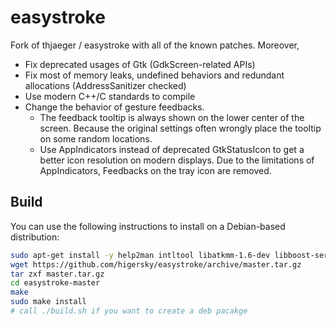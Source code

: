 # easystroke
Fork of thjaeger / easystroke with all of the known patches. Moreover,

- Fix deprecated usages of Gtk (GdkScreen-related APIs)
- Fix most of memory leaks, undefined behaviors and redundant allocations (AddressSanitizer checked)
- Use modern C++/C standards to compile
- Change the behavior of gesture feedbacks.
  - The feedback tooltip is always shown on the lower center of the screen. Because the original settings often wrongly place the tooltip on some random locations.
  - Use AppIndicators instead of deprecated GtkStatusIcon to get a better icon resolution on modern displays. Due to the limitations of AppIndicators, Feedbacks on the tray icon are removed.

## Build

You can use the following instructions to install on a Debian-based distribution:

```bash
sudo apt-get install -y help2man intltool libatkmm-1.6-dev libboost-serialization-dev libboost-serialization-dev libboost-dev libcairomm-1.0-dev libfontenc-dev libglibmm-2.4-dev libgtkmm-3.0-dev libpangomm-1.4-dev libsigc++-2.0-dev libxfont-dev libxkbfile-dev xserver-xorg-dev libappindicator-dev
wget https://github.com/higersky/easystroke/archive/master.tar.gz
tar zxf master.tar.gz
cd easystroke-master
make
sudo make install
# call ./build.sh if you want to create a deb pacakge
```
